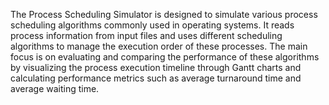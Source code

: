 The Process Scheduling Simulator is designed to simulate various process scheduling algorithms commonly used in operating systems. It reads process information from input files and uses different scheduling algorithms to manage the execution order of these processes. The main focus is on evaluating and comparing the performance of these algorithms by visualizing the process execution timeline through Gantt charts and calculating performance metrics such as average turnaround time and average waiting time.
